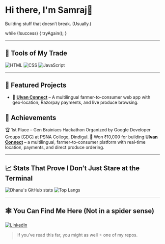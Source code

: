 # Hi there, I'm Samraj👋

Building stuff that doesn’t break. (Usually.)


while (!success) {
   tryAgain();
}

---

## 🔨 Tools of My Trade
![HTML](https://img.shields.io/badge/-HTML5-E34F26?style=flat-square&logo=html5&logoColor=white)
![CSS](https://img.shields.io/badge/-CSS3-1572B6?style=flat-square&logo=css3)
![JavaScript](https://img.shields.io/badge/-JavaScript-F7DF1E?style=flat-square&logo=javascript&logoColor=black)

---

## 📌 Featured Projects
- 🔹 [**Ulvan Connect**](https://ullavan-connect-wdjd.vercel.app/) – A multilingual farmer-to-consumer web app with geo-location, Razorpay payments, and live produce browsing.

## 📣 Achievements
🏆 1st Place – Gen Brainiacs Hackathon
Organized by Google Developer Groups (GDG) at PSNA College, Dindigul.
🥇 Won ₹10,000 for building [**Ulvan Connect**](https://ullavan-connect-wdjd.vercel.app/) – a multilingual, farmer-to-consumer platform with real-time location, payments, and direct produce ordering.


---

## 📈 Stats That Prove I Don’t Just Stare at the Terminal
![Dhanu's GitHub stats](https://github-readme-stats.vercel.app/api?username=codesam2005&show_icons=true&theme=radical)
![Top Langs](https://github-readme-stats.vercel.app/api/top-langs/?username=codesam2005&layout=compact&theme=radical)

---

## 🕸️ You Can Find Me Here (Not in a spider sense)
[![LinkedIn](https://img.shields.io/badge/-LinkedIn-blue?style=flat-square&logo=linkedin)](https://www.linkedin.com/in/samraj-k-b51968265/)


> If you’ve read this far, you might as well ⭐ one of my repos.
